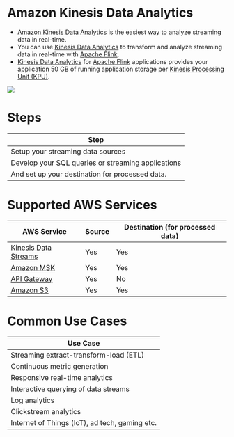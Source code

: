 # Amazon Kinesis Data Analytics
- [Amazon Kinesis Data Analytics](https://aws.amazon.com/kinesis/data-analytics/) is the easiest way to analyze streaming data in real-time.
- You can use [Kinesis Data Analytics]() to transform and analyze streaming data in real-time with [Apache Flink](https://flink.apache.org/). 
- [Kinesis Data Analytics]() for [Apache Flink](https://flink.apache.org/) applications provides your application 50 GB of running application storage per [Kinesis Processing Unit (KPU)](https://docs.aws.amazon.com/kinesisanalytics/latest/java/how-scaling.html).

![](https://d1.awsstatic.com/architecture-diagrams/Product-Page-Diagram_Amazon-Kinesis-Data-Analytics_HIW.82e3aa53a5c87db03c766218b3d51f1a110c60eb.png)

# Steps

| Step                                               |
|----------------------------------------------------|
| Setup your streaming data sources                  |
| Develop your SQL queries or streaming applications |
| And set up your destination for processed data.    |

# Supported AWS Services

| AWS Service                                                                                            | Source | Destination (for processed data) |
|--------------------------------------------------------------------------------------------------------|--------|----------------------------------|
| [Kinesis Data Streams](../../5_MessageBrokerServices/AmazonKinesisDataStreams.md)                      | Yes    | Yes                              |
| [Amazon MSK](../../5_MessageBrokerServices/AmazonMSK.md)                                               | Yes    | Yes                              |
| [API Gateway](../../1_NetworkingAndContentDelivery/2_ApplicationNetworking/AmazonAPIGateway/Readme.md) | Yes    | No                               |
| [Amazon S3](../../7_StorageServices/3_ObjectStorageS3/Readme.md)                                       | Yes    | Yes                              |

# Common Use Cases

| Use Case                                       |
|------------------------------------------------|
| Streaming extract-transform-load (ETL)         |
| Continuous metric generation                   |
| Responsive real-time analytics                 |
| Interactive querying of data streams           |
| Log analytics                                  |
| Clickstream analytics                          |
| Internet of Things (IoT), ad tech, gaming etc. |